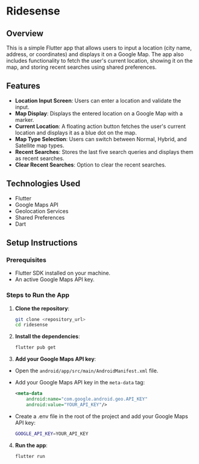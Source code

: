 # Ridesense

## Overview
This is a simple Flutter app that allows users to input a location (city name, address, or coordinates) and displays it on a Google Map. The app also includes functionality to fetch the user's current location, showing it on the map, and storing recent searches using shared preferences.

## Features
- **Location Input Screen**: Users can enter a location and validate the input.
- **Map Display**: Displays the entered location on a Google Map with a marker.
- **Current Location**: A floating action button fetches the user's current location and displays it as a blue dot on the map.
- **Map Type Selection**: Users can switch between Normal, Hybrid, and Satellite map types.
- **Recent Searches**: Stores the last five search queries and displays them as recent searches.
- **Clear Recent Searches**: Option to clear the recent searches.

## Technologies Used
- Flutter
- Google Maps API
- Geolocation Services
- Shared Preferences
- Dart

## Setup Instructions

### Prerequisites
- Flutter SDK installed on your machine.
- An active Google Maps API key.

### Steps to Run the App

1. **Clone the repository**:
   ```bash
   git clone <repository_url>
   cd ridesense
    ```

2. **Install the dependencies**:
   ```bash
   flutter pub get
   ```

3. **Add your Google Maps API key**:

- Open the `android/app/src/main/AndroidManifest.xml` file.
- Add your Google Maps API key in the `meta-data` tag:
    ```xml
    <meta-data
        android:name="com.google.android.geo.API_KEY"
        android:value="YOUR_API_KEY"/>
    ```

- Create a .env file in the root of the project and add your Google Maps API key:

    ```bash
    GOOGLE_API_KEY=YOUR_API_KEY
    ```

4. **Run the app**:
    ```bash
    flutter run
    ```